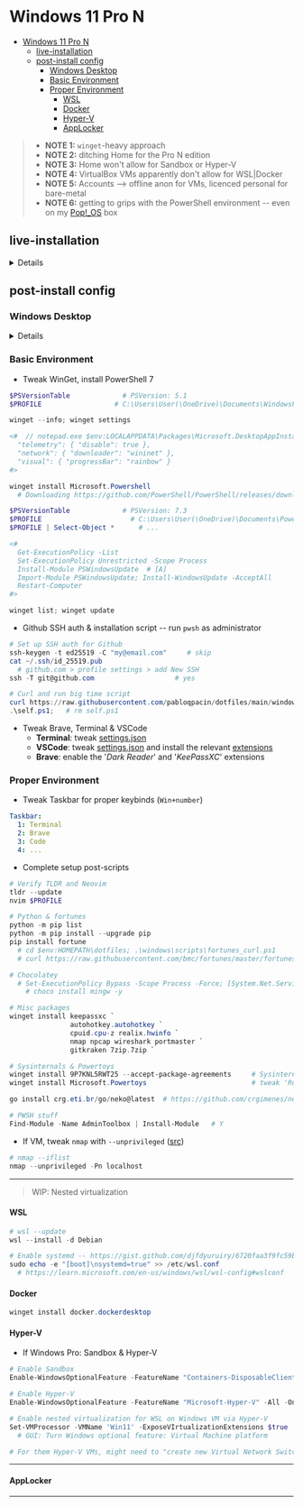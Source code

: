 # Windows 11 Pro N


- [Windows 11 Pro N](#windows-11-pro-n)
  - [live-installation](#live-installation)
  - [post-install config](#post-install-config)
    - [Windows Desktop](#windows-desktop)
    - [Basic Environment](#basic-environment)
    - [Proper Environment](#proper-environment)
      - [WSL](#wsl)
      - [Docker](#docker)
      - [Hyper-V ](#hyper-v-)
      - [AppLocker](#applocker)


> - **NOTE 1:** `winget`-heavy approach
> - **NOTE 2:** ditching Home for the Pro N edition
> - **NOTE 3:** Home won't allow for Sandbox or Hyper-V
> - **NOTE 4:** VirtualBox VMs apparently don't allow for WSL|Docker
> - **NOTE 5:** Accounts --> offline anon for VMs, licenced personal for bare-metal
> - **NOTE 6:** getting to grips with the PowerShell environment -- even on my [Pop!_OS](/docs/linux/Pop!_OS.md) box

<!--
> - TODO: vmware/qemu
> - TODO: WSL1 -- no nested virt
> - TODO: OneNote (personal account) << MS Store
> - TODO: winver lusrmgr.msc gpedit.msc secpol.msc
> - TODO: package-manager solutions, PowerShell, HKEYs, containers, ...
 -->


## live-installation

<details>

- VM settings

```yaml
# VirtualBox Settings
ISO: Win11_22H2_EnglishInternational_x64v2.iso

Memory: 8192 MB
Processors: 4
Enable EFI: yes
Hard Disk: VDI 80 GB

Network: Bridged Adapter
Skip Unattended Installation: yes
Enable 3D Acceleration: no
Enable PAE/NX: yes
```
```yaml
# KVM/QEMU -- https://getlabsdone.com/how-to-install-windows-11-on-kvm

# Install Hypervisor
sudo apt install bridge-utils virt-manager libosinfo-bin

# Download latest drivers --> https://github.com/virtio-win/virtio-win-pkg-scripts/blob/master/README.md

# Create Win11 VM
Virtual Disk: from SATA for VirtIO
Virtual Network Interface: from e1000e to virtio

Hardware:
  Graphics: from Spice to VNC
  Storage:Manage: /home/pabloqpacin/Downloads/virtio-win-0.1.229.iso
    Device: from Disk to CDROM
  TPM: from CRB to TIS 2.0

Boot order: CDROM1 VirtIO1 CDROM2
CPUs: vCPU4, sockets1, cores2, threads2
Overview: Chipset ~~from Q35 to i440FX~~ /usr/share/OVMF/OVMF_CODE_4M.secboot.fd

# BEGIN INSTALLATION

Type: Custom
Load driver: E:\amd64\w11\viostor.inf
Disk 1 (UNALLOCATED): Next

# ... no internet
Shift+F10 (CMD): oobe\bypassnro

# local account...

Device Manager:
  Other Drivers:
    - Ethernet: update (E:\)
    - ... else: udpate (E:\)
  Display adaptor:
    - Microsoft: update (E:\)

# Shutdown

CDROM1: remove
CDROM2: remove

# For snapshots, change XML 'os' from 'pflash' to 'rom', take snapshot, then change again ([src](https://www.reddit.com/r/kvm/comments/9s6jt4/unable_to_create_snapshots/))

# TODO: tweak screen resolution -- https://gitlab.com/qemu-project/qemu/-/issues/731
```

<!--
VMware keyz
1F0N8-D6202-MJ829-0J9Z6-2LHHF
NZ212-6T04L-4JDG8-0AAQ4-8GRNA
HF0XU-82114-4JEX0-0T256-3U816
-->

<!-- ```yaml
# VMWare (Windows Host)

# IF HYPER-V ENABLED (NOT IF VANILLA(~~WSL~~)...):: Turn Windows features:: Windows Hypervisor Platform

VMware: new default locations (..\Downloads\VMware VMs)
  New VM:
    options: encrypt
    add hardware:
      - TPM
      # Processors: Virtualize intel VTX

# https://superuser.com/questions/1578372/run-wsl2-inside-vmware-workstation-15
# ?? wsl Host **incompatible** wsl Guest ?? 
``` -->


<!-- > If unsupported, try [bypassing TPM checks](https://www.tomshardware.com/how-to/bypass-windows-11-tpm-requirement)... -->


- Windows installation

```yaml
# Set: Lang Locale Keyboard
Activate Windows: "I don't have a product key"
Operating System: Windows 11 Pro N                          # Home OK
Type of installation: Customised
  # Drive X: HDD for backups
  # Drive Y: 2TB NVMe for Linux
  Drive Z: New            # either Virtual Disk or 1TB NVMe for Windows
    Size: 81920 MB      # if VM...
    Size: 204900 MB     # if baremetal...
                        # min. 3 Partitions atm: System MSR Primary -- + baremetal 2: DriverCD Unallocated
```
```yaml
# Set: Region Keyboard Hostname
Setup: Personal use

# VM: offline anon account
Sign in: no@thankyou.com
  # Password: anything
  # Name: somename
  # Password: ...
  # Security questions: changeme

# Baremetal: licenced MS account
Sign in: myaccount@gmail.com
  # Restore: Set up as new device
  # PIN: ...

Location: No
Find device: No
Diagnostic data: Required only
Improve inking: No
Tailored exp: No
Ad ID: No
# Customise experience: Skip

# Use Phone from PC: Skip
# OneDrive: Next
# Microsoft 365: Decline
# 100 GB Cloud: Decline
```

- If VM, set drivers asap

```yaml
# Virtual Box VM
Devices: Insert Guest Additions CD Image
File Explorer: .\VBoxWindowsAdditions-amd64.exe   # C:\Program Files\Oracle\VirtualBox Guest Additions
# Eject and Reboot now
```
<!-- ```yaml
# TODO: KVM
# ...
``` -->

</details>


## post-install config


### Windows Desktop

<details>

- Tweak them settings & system update (GUI)

```yaml
Settings:
  # System:
    # -- Activation: Windows is activated with a digital licence linked to your Microsoft account
    # -- Activation: Troubleshoot                # 90 days if Enterprise Evaluation
    # Power and Battery: Energy Recommendations .. Balanced Power Mode
  Personalization:
    Themes: Windows (dark)
    # Background: Choose a photo
    # Lock screen: Windows spotlight
    # Colors: Purple shadow + Show accent colour on title bars and window borders
    Taskbar:
      - Items: OFF Search TaskView Widgets Chat
      - Behavior: Automatically hide the taskbar
    Start:
      - Folders: ON Settings
  Privacy and Security:
    For developers:
      - File Explorer: ON all
      - Default Terminal: Windows Terminal
      # - PowerShell: OFF Allow local scripts without signing.
    # Windows Security: all green if possible
  Windows Update: Download & install all
    # Advanced options: Optional updates: ...

MS Store:
  Library: Get updates & Update all
  # Especially 'App Installer' for WinGet=>1.5
```

- Debloat Windows 11 (Home|Pro)

```yaml
# TODO: double-check
Start Menu:
  Uninstall: Instagram Linkedin Messenger Netflix Prime_Video

Settings:
  Apps:
    Uninstall: Clipchamp Family MS_News Solitaire Weather
    Startup:    # likely later
      OFF: MS_Edge MS_Teams Steam Discord
      ON: Spotify
```
```sh
# notepad C:\Windows\System32\drivers\etc\hosts --  https://youtu.be/IJr2DcffquI
127.0.0.1       localhost
::1             localhost
127.0.0.1       data.microsoft.com
127.0.0.1       msftconnecttest.com
127.0.0.1       azureedge.net
127.0.0.1       activity.windows.com
127.0.0.1       bingapis.com
127.0.0.1       msedge.net
127.0.0.1       assets.msn.com
127.0.0.1       scorecardresearch.com
127.0.0.1       edge.microsoft.com
127.0.0.1       data.msn.com

# Edge: Clear browsing data
```

- If baremetal: fix time, manage disks, drivers & install them desktop apps

```powershell
# Fix two hours behind if multiboot -- https://wiki.archlinux.org/title/System_time#UTC_in_Microsoft_Windows
reg add "HKEY_LOCAL_MACHINE\System\CurrentControlSet\Control\TimeZoneInformation" /v RealTimeIsUniversal /d 1 /t REG_DWORD /f
```
```yaml
# Better keep the OS and the Data apart dawg
Disk Management:
  Disk Z (Unallocated 750 GB): New Simple Volume
    D: NTFS Data .. Enable file and folder compression
```
```powershell
# Likely after WinGet tweaks
winget install Spotify.Spotify
winget install Discord.Discord
winget install Valve.Steam
```
<!-- # Install DS1 -> D:\STEAMLIBRARY ~~C:\PROGRAM FILES (X86)\STEAM~~ -- FIXME: Start Menu shortcut -->

```yaml
# Prep Nvidia if applicable -- likely after WinGet & Brave
nvidia.es: 'GeForce RTX 3060 Laptop GPU drivers'
    # Extraction path: C:\NVIDIA\DisplayDriver\5.36.40
installer: NVIDIA Graphics Driver and GeForce Experience
  options: Express      # || Custom...
    # NVIDIA Login :: Google account
```

- If VM, install OpenGL drivers

```powershell
winget search opengl
winget install 9NQPSL29BFFF     # OpenCLTM and OpenGL Compatibility Pack
```

</details>


### Basic Environment

- Tweak WinGet, install PowerShell 7

```powershell
$PSVersionTable             # PSVersion: 5.1
$PROFILE                  # C:\Users\User(\OneDrive)\Documents\WindowsPowerShell\Microsoft.PowerShell_profile.ps1

winget --info; winget settings

<#  // notepad.exe $env:LOCALAPPDATA\Packages\Microsoft.DesktopAppInstaller_...\settings.json
  "telemetry": { "disable": true },
  "network": { "downloader": "wininet" },
  "visual": { "progressBar": "rainbow" }
#>

winget install Microsoft.Powershell
  # Downloading https://github.com/PowerShell/PowerShell/releases/download/v7.3.6/PowerShell-7.3.6-win-x64.msi
```
```powershell
$PSVersionTable             # PSVersion: 7.3
$PROFILE                      # C:\Users\User(\OneDrive)\Documents\PowerShell\Microsoft.PowerShell_profile.ps1
$PROFILE | Select-Object *      # ...

<#
  Get-ExecutionPolicy -List
  Set-ExecutionPolicy Unrestricted -Scope Process
  Install-Module PSWindowsUpdate  # [A]
  Import-Module PSWindowsUpdate; Install-WindowsUpdate -AcceptAll
  Restart-Computer
#>

winget list; winget update
```

- Github SSH auth & installation script -- run `pwsh` as administrator

```powershell
# Set up SSH auth for Github
ssh-keygen -t ed25519 -C "my@email.com"     # skip
cat ~/.ssh/id_25519.pub
  # github.com > profile settings > add New SSH
ssh -T git@github.com                    # yes

# Curl and run big time script
curl https://raw.githubusercontent.com/pabloqpacin/dotfiles/main/windows/scripts/SW_install-symlink.ps1 --output self.ps1
.\self.ps1;   # rm self.ps1
```

- Tweak Brave, Terminal & VSCode
  - **Terminal**: tweak [settings.json](/windows/settings/Terminal/settings.jsonc)
  - **VSCode**: tweak [settings.json](/.config/code/User/settings.jsonc) and install the relevant [extensions](/.config/code/User/extensions.log)
  - **Brave**: enable the '*Dark Reader*' and '*KeePassXC*' extensions


### Proper Environment

- Tweak Taskbar for proper keybinds (`Win+number`)

```yaml
Taskbar:
  1: Terminal
  2: Brave
  3: Code
  4: ...
```

- Complete setup post-scripts

```powershell
# Verify TLDR and Neovim
tldr --update
nvim $PROFILE

# Python & fortunes
python -m pip list
python -m pip install --upgrade pip
pip install fortune
  # cd $env:HOMEPATH\dotfiles; .\windows\scripts\fortunes_curl.ps1
  # curl https://raw.githubusercontent.com/bmc/fortunes/master/fortunes --output $HOMEPATH\dotfiles\docs\fortunes\fortunes_bmc

# Chocolatey
  # Set-ExecutionPolicy Bypass -Scope Process -Force; [System.Net.ServicePointManager]::SecurityProtocol = [System.Net.ServicePointManager]::SecurityProtocol -bor 3072; iex ((New-Object System.Net.WebClient).DownloadString('https://community.chocolatey.org/install.ps1'))
    # choco install mingw -y

# Misc packages
winget install keepassxc `
               autohotkey.autohotkey `
               cpuid.cpu-z realix.hwinfo `
               nmap npcap wireshark portmaster `
               gitkraken 7zip.7zip `

# Sysinternals & Powertoys
winget install 9P7KNL5RWT25 --accept-package-agreements     # Sysinternals Suite
winget install Microsoft.Powertoys                          # tweak 'Run at startup' -- see 'TaskScheduler'/logon

go install crg.eti.br/go/neko@latest  # https://github.com/crgimenes/neko

# PWSH stuff
Find-Module -Name AdminToolbox | Install-Module   # Y
```

- If VM, tweak `nmap` with `--unprivileged` ([src](https://stackoverflow.com/questions/59571784/after-installing-nmap-dnet-failed-to-open-device-eth0))

```powershell
# nmap --iflist
nmap --unprivileged -Pn localhost
```

---

> WIP: Nested virtualization


#### WSL

```powershell
# wsl --update
wsl --install -d Debian

# Enable systemd -- https://gist.github.com/djfdyuruiry/6720faa3f9fc59bfdf6284ee1f41f950
sudo echo -e "[boot]\nsystemd=true" >> /etc/wsl.conf
  # https://learn.microsoft.com/en-us/windows/wsl/wsl-config#wslconf
```

#### Docker

```powershell
winget install docker.dockerdesktop
```

#### Hyper-V <!--/ VirtualBox-->

- If Windows Pro: Sandbox & Hyper-V

```powershell
# Enable Sandbox
Enable-WindowsOptionalFeature -FeatureName "Containers-DisposableClientVM" -All -Online

# Enable Hyper-V
Enable-WindowsOptionalFeature -FeatureName "Microsoft-Hyper-V" -All -Online

# Enable nested virtualization for WSL on Windows VM via Hyper-V
Set-VMProcessor -VMName 'Win11' -ExposeVIrtualizationExtensions $true
  # GUI: Turn Windows optional feature: Virtual Machine platform

# For them Hyper-V VMs, might need to "create new Virtual Network Switch"
```

<!-- ```powershell
# Windows 11 Home HOST -- VirtualBox -- Windows 11 Home Guest ----- FAIL
# GUI: Turn Windows optional feature: Virtual Machine platform
cd $env:PROGRAMFILES\Oracle\VirtualBox; .\VBoxManage.exe modifyvm 'Win11' --nested-hw-virt on
``` -->

---

#### AppLocker


---

<!-- 
# $ choco install WSL2 openssh openvpn
# $ winget install imhex SleuthKit.Autopsy
# $ winget install neo-cowsay neofetch devcom.lua gnuwin32.tree(NOPE) exiftool libreoffice
# https://mark0.net/soft-trid-e.html << file command... sec vul


 -->

<!-- 
- TODO: virtualbox

$ winget install Oracle.VirtualBox --source winget


- Set up Windows Sandbox, Hyper-V & WSL -- mind actual GUI -- **VirtualBox INOP**

```bash
# FAIL to enable nested virtualization for VirtualBox on Linux host
vboxmanage list vms
vboxmanage modifyvm <VMName> --nested-hw-virt on
```
```powershell
# Enable nested virtualization on Windows host -- Hyper-V??
Set-VMProcessor -VMName <VMName> -ExposeVirtualizationExtensions $true
```
```powershell
# Install Hyper-V -- !Home
Enable-WindowsOptionalFeature -FeatureName "Microsoft-Hyper-V" -All -Online
    # $ DISM /Online /Enable-Feature /All /FeatureName:Microsoft-Hyper-V
```
```powershell
# Install Virtual Machine Platform + WSL (MS Store) + <distro>
wsl -l -o
wsl --install -d Ubuntu
# wsl --install -d Debian
# wsl --install -d openSUSE-Tumbleweed
# wsl --set-default <distro>


# wsl --update
wsl -l -v
wsl --status
wsl --version

# wsl --inbox           # TODO
# wsl --web-download    # TODO
                        # import || export
```

> See WSL distros setup: [Debian](/docs/windows/WSL_Debian.md), Tumbleweed


- Set up Docker with WSL

```powershell
# PowerShell INOP...
# $ winget install --id Docker.DockerCLI --source winget          # ??
# $ winget install --id Docker.DockerDesktop --source winget      # 'Installer hash does not match'
```

```yaml
Brave:
  docker.com: Download Docker Desktop Installer for Windows

File Explorer: Docker_Desktop_Installer.exe

# 'Installing Docker Desktop 4.21.0 (113844)'
Use WSL 2 instead of Hyper-V: yes
Add shortcut to desktop: no

# ... Restart
```
-->

